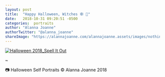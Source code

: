 ```yaml
---
layout: post
title:  "Happy Halloween, Witches 🕸 🖤"
date:   2018-10-31 09:20:51 -0500
categories:  portraits
author: "Alanna Joanne" 
authorTwitter: "@alanna_joanne"
shareImage: "https://alannajoanne.com/alannajoanne.assets/images/nothing-is-what-it-seems.JPG"
---
```


<meta name="viewport" content="width=device-width, initial-scale=1">
<link rel="stylesheet" href="https://www.w3schools.com/w3css/4/w3.css">


<div>
  <p>
    <a href="https://alannajoanne.com/alannajoanne.assets/images/spell-it-out.JPG" target="_blank"><img class="img-responsive" class="w3-round-large" src="https://alannajoanne.com/alannajoanne.assets/images/spell-it-out.JPG" alt="Halloween 2018_Spell It Out"></a>
  </p>
</div>

<!--more-->

~

📷 Halloween Self Portraits © Alanna Joanne 2018
  